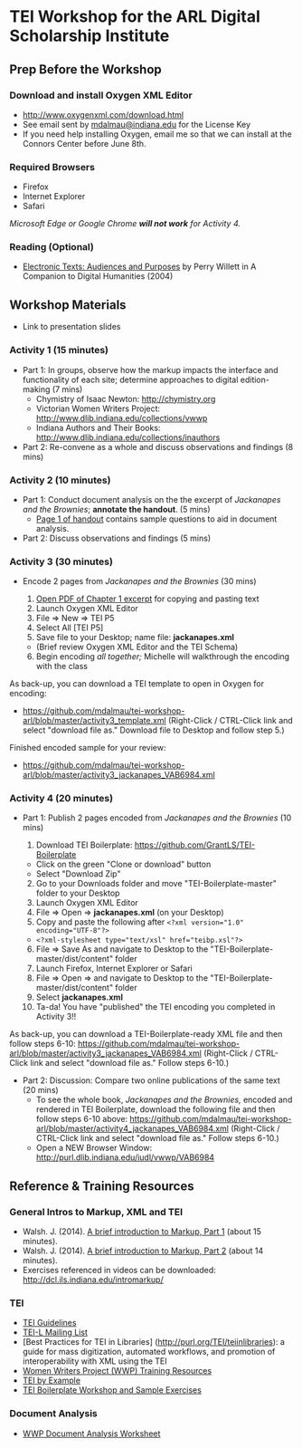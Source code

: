 # TEI Workshop for the ARL Digital Scholarship Institute  

## Prep Before the Workshop

### Download and install Oxygen XML Editor
* http://www.oxygenxml.com/download.html
* See email sent by mdalmau@indiana.edu for the License Key 
* If you need help installing Oxygen, email me so that we can install at the Connors Center before June 8th. 

### Required Browsers
* Firefox
* Internet Explorer
* Safari

*Microsoft Edge or Google Chrome **will not work** for Activity 4.* 

### Reading (Optional)
* [Electronic Texts: Audiences and Purposes](http://www.digitalhumanities.org/companion/view?docId=blackwell/9781405103213/9781405103213.xml&chunk.id=ss1-3-6&toc.depth=1&toc.id=ss1-3-6&brand=9781405103213_brand) by Perry Willett in A Companion to Digital Humanities (2004)

## Workshop Materials

* Link to presentation slides

### Activity 1 (15 minutes)
* Part 1: In groups, observe how the markup impacts the interface and functionality of each site; determine approaches to digital edition-making (7 mins)
  * Chymistry of Isaac Newton: http://chymistry.org
  * Victorian Women Writers Project: http://www.dlib.indiana.edu/collections/vwwp
  * Indiana Authors and Their Books: http://www.dlib.indiana.edu/collections/inauthors  
* Part 2: Re-convene as a whole and discuss observations and findings (8 mins)

### Activity 2 (10 minutes)
* Part 1: Conduct document analysis on the the excerpt of *Jackanapes and the Brownies*; **annotate the handout**. (5 mins)
  * [Page 1 of handout](https://github.com/mdalmau/tei-workshop-arl/blob/master/activity2_jackanapes_VAB6984_docanalysis.pdf)  contains sample questions to aid in document analysis.
* Part 2: Discuss observations and findings (5 mins)

### Activity 3 (30 minutes)
* Encode 2 pages from *Jackanapes and the Brownies* (30 mins)

  1. [Open PDF of Chapter 1 excerpt](https://github.com/mdalmau/tei-workshop-arl/blob/master/activity3_jackanapes_VAB6984_encoding.pdf) for copying and pasting text  
  2. Launch Oxygen XML Editor 
  3. File => New => TEI P5 
  4. Select All [TEI P5]
  5. Save file to your Desktop; name file: **jackanapes.xml**
  * (Brief review Oxygen XML Editor and the TEI Schema)
  6. Begin encoding *all together;* Michelle will walkthrough the encoding with the class

As back-up, you can download a TEI template to open in Oxygen for encoding:
* https://github.com/mdalmau/tei-workshop-arl/blob/master/activity3_template.xml (Right-Click / CTRL-Click link and select "download file as." Download file to Desktop and follow step 5.) 

Finished encoded sample for your review:
* https://github.com/mdalmau/tei-workshop-arl/blob/master/activity3_jackanapes_VAB6984.xml

### Activity 4 (20 minutes)
* Part 1: Publish 2 pages encoded from *Jackanapes and the Brownies* (10 mins)

  1. Download TEI Boilerplate: https://github.com/GrantLS/TEI-Boilerplate
    * Click on the green "Clone or download" button
    * Select "Download Zip"
  2. Go to your Downloads folder and move "TEI-Boilerplate-master" folder to your Desktop
  3. Launch Oxygen XML Editor
  4. File => Open => **jackanapes.xml** (on your Desktop)
  5. Copy and paste the following after ```<?xml version="1.0" encoding="UTF-8"?>```
    * ```<?xml-stylesheet type="text/xsl" href="teibp.xsl"?>```
  6. File => Save As and navigate to Desktop to the "TEI-Boilerplate-master/dist/content" folder
  7. Launch Firefox, Internet Explorer or Safari
  8. File => Open => and navigate to Desktop to the "TEI-Boilerplate-master/dist/content" folder
  9. Select **jackanapes.xml**
  10. Ta-da! You have "published" the TEI encoding you completed in Activity 3!!
    
As back-up, you can download a TEI-Boilerplate-ready XML file and then follow steps 6-10: 
https://github.com/mdalmau/tei-workshop-arl/blob/master/activity3_jackanapes_VAB6984.xml (Right-Click / CTRL-Click link and select "download file as." Follow steps 6-10.) 

* Part 2: Discussion: Compare two online publications of the same text (20 mins)
  * To see the whole book, *Jackanapes and the Brownies,* encoded and rendered in TEI Boilerplate, download the following file and then follow steps 6-10 above: https://github.com/mdalmau/tei-workshop-arl/blob/master/activity4_jackanapes_VAB6984.xml (Right-Click / CTRL-Click link and select "download file as." Follow steps 6-10.) 
  * Open a NEW Browser Window: http://purl.dlib.indiana.edu/iudl/vwwp/VAB6984

## Reference & Training Resources

### General Intros to Markup, XML and TEI
* Walsh. J. (2014). [A brief introduction to Markup, Part 1](https://www.youtube.com/watch?v=Z2Nsq613uHk) (about 15 minutes).
* Walsh. J. (2014). [A brief introduction to Markup, Part 2](https://www.youtube.com/watch?v=JhhKyyP0e18) (about 14 minutes).
* Exercises referenced in videos can be downloaded: http://dcl.ils.indiana.edu/intromarkup/

### TEI
* [TEI Guidelines](http://www.tei-c.org/release/doc/tei-p5-doc/en/html/)
* [TEI-L Mailing List](https://listserv.brown.edu/archives/cgi-bin/wa?SUBED1=tei-l&A=1)
* [Best Practices for TEI in Libraries] (http://purl.org/TEI/teiinlibraries): a guide for mass digitization, automated workflows, and promotion of interoperability with XML using the TEI
* [Women Writers Project (WWP) Training Resources](https://www.wwp.northeastern.edu/outreach/resources/index.html)
* [TEI by Example](http://teibyexample.org/)
* [TEI Boilerplate Workshop and Sample Exercises](http://dcl.slis.indiana.edu/teibpws/)

### Document Analysis 
* [WWP Document Analysis Worksheet](https://www.wwp.northeastern.edu/outreach/seminars/_current/handouts/document_analysis.xhtml)




